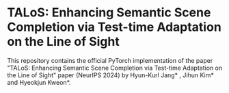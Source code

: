 # TALoS: Enhancing Semantic Scene Completion via Test-time Adaptation on the Line of Sight

This repository contains the official PyTorch implementation of the paper "TALoS: Enhancing Semantic Scene Completion via Test-time Adaptation on the Line of Sight" paper (NeurIPS 2024) by Hyun-Kurl Jang* , Jihun Kim* and Hyeokjun Kweon*. 

